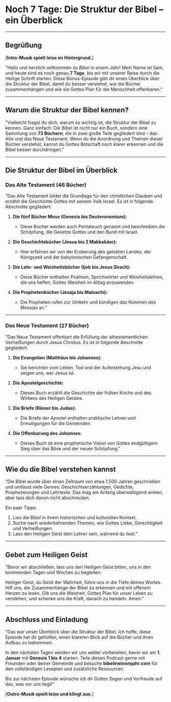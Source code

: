 # **Noch 7 Tage: Die Struktur der Bibel – ein Überblick**

---

## **Begrüßung**

[**Intro-Musik spielt leise im Hintergrund.**]  

"Hallo und herzlich willkommen zu *Bibel in einem Jahr*! Mein Name ist Sam, und heute sind es noch genau **7 Tage**, bis wir mit unserer Reise durch die Heilige Schrift starten. Diese Bonus-Episode gibt dir einen Überblick über die Struktur der Bibel, damit du besser verstehst, wie die Bücher zusammenhängen und wie sie Gottes Plan für die Menschheit offenbaren."  

---

## **Warum die Struktur der Bibel kennen?**  

"Vielleicht fragst du dich, warum es wichtig ist, die Struktur der Bibel zu kennen. Ganz einfach: Die Bibel ist nicht nur ein Buch, sondern eine Sammlung von **73 Büchern**, die in zwei große Teile gegliedert sind – das Alte und das Neue Testament. Wenn du die Anordnung und Themen dieser Bücher verstehst, kannst du Gottes Botschaft noch klarer erkennen und die Bibel besser durchdringen."  

---

## **Die Struktur der Bibel im Überblick**  

### **Das Alte Testament (46 Bücher)**  
"Das Alte Testament bildet die Grundlage für den christlichen Glauben und erzählt die Geschichte Gottes mit seinem Volk Israel. Es ist in folgende Abschnitte gegliedert:  

1. **Die fünf Bücher Mose (Genesis bis Deuteronomium):**  
   - Diese Bücher werden auch Pentateuch genannt und beschreiben die Schöpfung, die Gesetze Gottes und den Bund mit Israel.  

2. **Die Geschichtsbücher (Josua bis 2 Makkabäer):**  
   - Hier erfahren wir von der Eroberung des gelobten Landes, der Königszeit und der babylonischen Gefangenschaft.  

3. **Die Lehr- und Weisheitsbücher (Ijob bis Jesus Sirach):**  
   - Diese Bücher enthalten Psalmen, Sprichwörter und Weisheitslehren, die uns helfen, Gottes Weisheit im Alltag anzuwenden.  

4. **Die Prophetenbücher (Jesaja bis Maleachi):**  
   - Die Propheten rufen zur Umkehr und kündigen das Kommen des Messias an."  

---

### **Das Neue Testament (27 Bücher)**  
"Das Neue Testament offenbart die Erfüllung der alttestamentlichen Verheißungen durch Jesus Christus. Es ist in folgende Abschnitte gegliedert:  

1. **Die Evangelien (Matthäus bis Johannes):**  
   - Sie berichten vom Leben, Tod und der Auferstehung Jesu und zeigen uns, wer Jesus ist.  

2. **Die Apostelgeschichte:**  
   - Dieses Buch erzählt die Geschichte der frühen Kirche und des Wirkens des Heiligen Geistes.  

3. **Die Briefe (Römer bis Judas):**  
   - Die Briefe der Apostel enthalten praktische Lehren und Ermutigungen für die Gemeinden.  

4. **Die Offenbarung des Johannes:**  
   - Dieses Buch ist eine prophetische Vision von Gottes endgültigem Sieg über das Böse und der neuen Schöpfung."  

---

## **Wie du die Bibel verstehen kannst**  

"Die Bibel wurde über einen Zeitraum von etwa 1.500 Jahren geschrieben und umfasst viele Genres: Geschichtserzählungen, Gedichte, Prophezeiungen und Lehrtexte. Das mag am Anfang überwältigend wirken, aber lass dich davon nicht abschrecken.  

Ein paar Tipps:  
1. Lies die Bibel in ihrem historischen und kulturellen Kontext.  
2. Suche nach wiederkehrenden Themen, wie Gottes Liebe, Gerechtigkeit und Verheißungen.  
3. Lass den Heiligen Geist dein Lehrer sein, während du liest."  

---

## **Gebet zum Heiligen Geist**  

"Bevor wir abschließen, lass uns den Heiligen Geist bitten, uns in den kommenden Tagen und Wochen zu begleiten:  

Heiliger Geist, du Geist der Wahrheit, führe uns in die Tiefe deines Wortes. Hilf uns, die Zusammenhänge der Bibel zu erkennen und mit offenem Herzen zu lesen. Gib uns die Weisheit, Gottes Plan für unser Leben zu verstehen, und schenke uns die Kraft, danach zu handeln. Amen."  

---

## **Abschluss und Einladung**  

"Das war unser Überblick über die Struktur der Bibel. Ich hoffe, diese Episode hat dir geholfen, einen klareren Blick auf die Bücher und ihren Aufbau zu bekommen.  

In den nächsten Tagen werden wir uns weiter vorbereiten, bevor wir am **1. Januar** mit **Genesis 1 bis 4** starten. Teile diesen Podcast gerne mit Freunden oder deiner Gemeinde und besuche **bibelineinemjahr.com** für den vollständigen Leseplan und zusätzliche Ressourcen.  

Bis zur nächsten Episode wünsche ich dir Gottes Segen und Vorfreude auf das, was vor uns liegt!"  

[**Outro-Musik spielt leise und klingt aus.**]  
